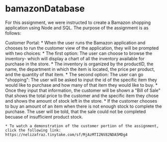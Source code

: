 # bamazonDatabase

For this assignment, we were instructed to create a Bamazon shopping application using Node and SQL. The purpose of the assignment is as follows:

Customer Portal:
    * When the user runs the Bamazon application and chooses to run the customer view of the application, they will be prompted with two choices:
        * The first option: The user can choose to browse the inventory- which will display a chart of all the inventory available for purchase in the store. 
            * The inventory is organized by the productID, the name, the department in which the item is located, the price per product, and the quantity of that item.
        * The second option: The user can go "shopping": The user will be asked to input the id of the specific item they would like to purchase and how many of that item they would like to buy.
            * Once they input that information, the customer will be shown a "Bill of Sale" that shows the total price to the customer and the specific item they chose and shows the amount of stock left in the store. 
            * If the customer chooses to buy an amount of an item when there is not enough stock to complete the purchase. The user will be told, that the sale could not be completed becuase of insufficient product stock. 

    * To watch a demonstration of the customer portion of the assignment, click the following link: 
    https://nelizafraz.tinytake.com/sf/MjAzMTI2NV82NDA5MDg4
